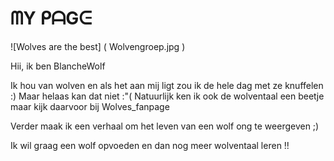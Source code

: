 # ᗰY ᑭᗩGᕮ

![Wolves are the best] (  Wolvengroep.jpg )

Hii, ik ben BlancheWolf

Ik hou van wolven en als het aan mij ligt zou ik de hele dag met ze knuffelen :)
Maar helaas kan dat niet :"(
Natuurlijk ken ik ook de wolventaal een beetje maar kijk daarvoor bij Wolves_fanpage

Verder maak ik een verhaal om het leven van een wolf ong te weergeven ;)

Ik wil graag een wolf opvoeden en dan nog meer wolventaal leren !!
